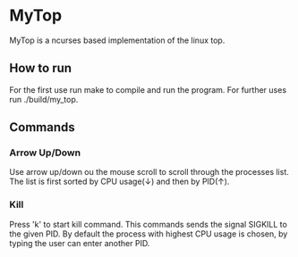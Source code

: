 # MyTop

MyTop is a ncurses based implementation of the linux top.

## How to run

For the first use run make to compile and run the program. For further uses run ./build/my_top.

## Commands

### Arrow Up/Down

Use arrow up/down ou the mouse scroll to scroll through the processes list. The list is first sorted by CPU usage(↓) and then by PID(↑). 

### Kill

Press 'k' to start kill command. This commands sends the signal SIGKILL to the given PID. By default the process with highest CPU usage is chosen, by typing the user can enter another PID.
